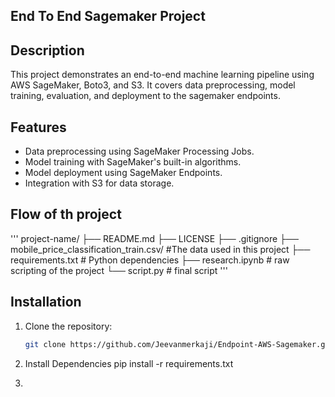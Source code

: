 ## End To End Sagemaker Project

## Description
This project demonstrates an end-to-end machine learning pipeline using AWS SageMaker, Boto3, and S3. It covers data preprocessing, model training, evaluation, and deployment to the sagemaker endpoints.

## Features
- Data preprocessing using SageMaker Processing Jobs.
- Model training with SageMaker's built-in algorithms.
- Model deployment using SageMaker Endpoints.
- Integration with S3 for data storage.


## Flow of th project 
'''
project-name/
├── README.md
├── LICENSE
├── .gitignore
├── mobile_price_classification_train.csv/      #The data used in this project
├── requirements.txt        # Python dependencies
├── research.ipynb          # raw scripting of the project
└── script.py               # final script
'''

    
## Installation
1. Clone the repository:
   ```bash
   git clone https://github.com/Jeevanmerkaji/Endpoint-AWS-Sagemaker.git
   
2. Install Dependencies
   pip install -r requirements.txt

3.
   
